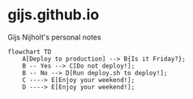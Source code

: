 # gijs.github.io
Gijs Nijholt's personal notes

```mermaid
flowchart TD
    A[Deploy to production] --> B{Is it Friday?};
    B -- Yes --> C[Do not deploy!];
    B -- No --> D[Run deploy.sh to deploy!];
    C ----> E[Enjoy your weekend!];
    D ----> E[Enjoy your weekend!];
```
